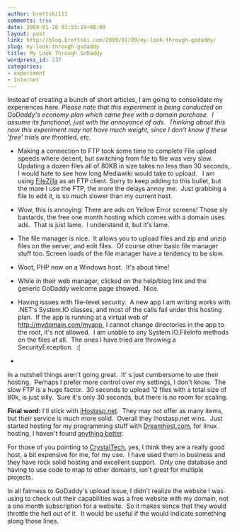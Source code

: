 ```yaml
---
author: brettski111
comments: true
date: 2009-01-10 03:53:19+00:00
layout: post
link: http://blog.brettski.com/2009/01/09/my-look-through-godaddy/
slug: my-look-through-godaddy
title: My Look Through GoDaddy
wordpress_id: 237
categories:
- experiment
- Internet
---
```


Instead of creating a bunch of short articles, I am going to consolidate my experiences here.
_Please note that this experiment is being conducted on GoDaddy's economy plan which came free with a domain purchase.  I assume its functional, just with the annoyance of ads.  Thinking about this now this experiment may not have much weight, since I don't know if these 'free' trials are throttled, etc._



	
  * Making a connection to FTP took some time to complete
File upload speeds where decent, but switching from file to file was very slow.  Updating a dozen files all of 80KB in size takes no less than 30 seconds, I would hate to see how long Mediawiki would take to upload.   I am using [FileZilla](http://filezilla-project.org/) as an FTP client.
Sorry to keep adding to this bullet, but the more I use the FTP, the more the delays annoy me.  Just grabbing a file to edit it, is so much slower than my current host.

	
  * Wow, this is annoying: There are ads on Yellow Error screens!
Those sly bastards, the free one month hosting which comes with a domain uses ads.  That is just lame.  I understand it, but it's lame.

	
  * The file manager is nice.  It allows you to upload files and zip and unzip files on the server, and edit files.  Of course other basic file manager stuff too.
Screen loads of the file manager have a tendency to be slow.

	
  * Woot, PHP now on a Windows host.  It's about time!

	
  * While in their web manager, clicked on the help/blog link and the generic GoDaddy welcome page showed.  Nice.

	
  * Having issues with file-level security.  A new app I am writing works with .NET's System.IO classes, and most of the calls fail under this hosting plan.  If the app is running at a virtual web of http://mydomain.com/myapp, I cannot change directories in the app to the root, it's not allowed.  I am unable to any System.IO.FileInfo methods on the files at all.  The ones I have tried are throwing a SecurityException.  :(

	
  * 

In a nutshell things aren't going great.  It' s just cumbersome to use their hosting.  Perhaps I prefer more control over my settings, I don't know.  The slow FTP is a huge factor.  30 seconds to upload 12 files with a total size of 80k, is just silly.  Sure it's only 30 seconds, but there is no room for scaling.

**Final word:** I'll stick with [iHostasp.net](http://www.ihostasp.net).  They may not offer as many items, but their service is much more solid.  Overall they ihostasp.net wins.  Just started hosting for my programming stuff with [Dreamhost.com](http://www.dreamhost.com/r.cgi?490900), for linux hosting, I haven't found [anything better](http://blog.brettski.com/2009/01/13/im-dreaming-about-dreamhost/).

For those of you pointing to [CrystalTech](http://crystaltech.com/), yes, I think they are a really good host, a bit expensive for me, for my use.  I have used them in business and they have rock solid hosting and excellent support.  Only one database and having to use code to map to other domains, isn't great for multiple projects.

In all fairness to GoDaddy's upload issue, I didn't realize the website I was using to check out their capabilities was a free website with my domain, not a one month subscription for a website.  So it makes sence that they would throttle the hell out of it.  It would be useful if the would indicate something along those lines.
